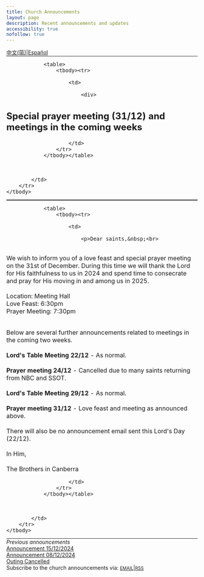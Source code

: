 ```yaml
---
title: Church Announcements
layout: page
description: Recent announcements and updates
accessibility: true
nofollow: true
---
```


<style>
  table, th, td {
    /* Add your custom styles here */
    border: none !important;
    padding: 0 !important;
    margin: 0 !important;
  }
</style>

<div class="row justify-content-end">
  <a href="https://www-churchincanberra-org.translate.goog/e4b1ffcb4ee645488a4729bd77e0b3d89bc0a70d/announcements/?_x_tr_sl=en&_x_tr_tl=zh-cn&_x_tr_hl=auto" target="_blank" class="notranslate w-auto px-1">中文(简)</a>&VerticalLine;<a href="https://www-churchincanberra-org.translate.goog/e4b1ffcb4ee645488a4729bd77e0b3d89bc0a70d/announcements/?_x_tr_sl=en&_x_tr_tl=es&_x_tr_hl=auto" target="_blank" class="notranslate w-auto px-1">Español</a>
</div>

<!-- ANNOUNCEMENT:START -->
<table>
    <tbody>
        <tr>
            <td>
              	
			    
				
                <table>
                    <tbody><tr>
                        
                        <td>
                        
                            <div>
<h2>Special prayer meeting (31/12) and meetings in the coming weeks&nbsp;</h2>
</div>

                        </td>
                    </tr>
                </tbody></table>
				
                
				
            </td>
        </tr>
    </tbody>
</table><table>
    <tbody>
        <tr>
            <td>
              	
			    
				
                <table>
                    <tbody><tr>
                        
                        <td>
                        
                            <p>Dear saints,&nbsp;<br>
<br>
We wish to inform you of a love feast and special prayer meeting on the 31st of&nbsp;December. During this time we will thank the Lord for His faithfulness to us in 2024 and spend time to consecrate and pray for His moving in and among us in 2025.<br>
<br>
Location: Meeting Hall<br>
Love Feast: 6:30pm<br>
Prayer Meeting: 7:30pm<br>
&nbsp;</p>

<p>Below are several further announcements related to meetings in the coming two weeks.<br>
<br>
<strong>Lord's Table Meeting&nbsp;22/12</strong> - As normal.<br>
<br>
<strong>Prayer meeting 24/12</strong> - Cancelled due to many saints returning from NBC and SSOT.<br>
<br>
<strong>Lord's Table Meeting&nbsp;29/12</strong> - As normal.<br>
<br>
<strong>Prayer meeting 31/12</strong> - Love feast and meeting as announced above.<br>
<br>
There will also be no announcement email sent this Lord's Day (22/12).<br>
<br>
In Him,<br>
<br>
The Brothers in Canberra</p>

                        </td>
                    </tr>
                </tbody></table>
				
                
				
            </td>
        </tr>
    </tbody>
</table><div class="pt-6 pb-6"><em>Previous announcements</em><br /><a href="https://mailchi.mp/churchincanberra.org/announcement-13891328" target="_blank">Announcement 15/12/2024</a><br /><a href="https://mailchi.mp/churchincanberra.org/announcement-13891112" target="_blank">Announcement 08/12/2024</a><br /><a href="https://mailchi.mp/churchincanberra.org/announcement-13891085" target="_blank">Outing Cancelled</a></div>
<!-- ANNOUNCEMENT:END -->

<div class="container pt-6 pb-6 pb-md-10">
  <div class="row">
    Subscribe to the church announcements via:
    <a href="https://churchincanberra.us10.list-manage.com/subscribe?u=12a6ecea8fbc1ad37a233cac1&id=d479a108b4" target="_blank" class="w-auto px-1"><small>EMAIL</small></a>&VerticalLine;<a href="https://us10.campaign-archive.com/feed?u=12a6ecea8fbc1ad37a233cac1&id=d479a108b4" target="_blank" class="w-auto px-1"><small>RSS</small></a>
  </div>
</div>